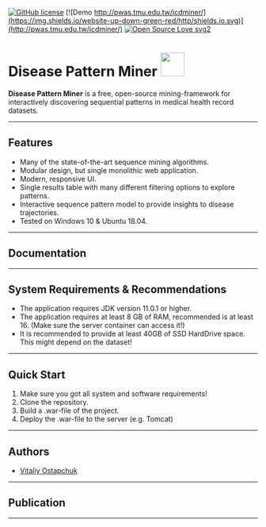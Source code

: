 [![GitHub license](https://img.shields.io/github/license/Naereen/StrapDown.js.svg)](blob/master/LICENCE.md)
[![Demo http://pwas.tmu.edu.tw/icdminer/](https://img.shields.io/website-up-down-green-red/http/shields.io.svg)](http://pwas.tmu.edu.tw/icdminer/)
[![Open Source Love svg2](https://badges.frapsoft.com/os/v2/open-source.svg?v=103)](https://github.com/ellerbrock/open-source-badges/)


# Disease Pattern Miner <img src="https://github.com/vitaliy-ostapchuk93/disease-pattern-miner/blob/master/PatternMiner/app/src/main/webapp/resources/static/img/logo.png" width="48">

**Disease Pattern Miner** is a free, open-source mining-framework for interactively discovering sequential patterns in medical health record datasets.

******

## Features

- Many of the state-of-the-art sequence mining algorithms.
- Modular design, but single monolithic web application.
- Modern, responsive UI.
- Single results table with many different filtering options to explore patterns.
- Interactive sequence pattern model to provide insights to disease trajectories.
- Tested on Windows 10 & Ubuntu 18.04.

******

## Documentation


******

## System Requirements & Recommendations

- The application requires JDK version 11.0.1 or higher.
- The application requires at least 8 GB of RAM, recommended is at least 16. (Make sure the server container can access it!)
- It is recommended to provide at least 40GB of SSD HardDrive space. This might depend on the dataset!

******

## Quick Start

1) Make sure you got all system and software requirements!
2) Clone the repository.
3) Build a .war-file of the project.
4) Deploy the .war-file to the server (e.g. Tomcat)

******

## Authors
* [Vitaliy Ostapchuk](mailto:vostapch@stud.hs-heilbronn.de)
******

## Publication


******
